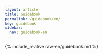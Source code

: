 ```yaml
---
layout: article
title: Guidebook
permalink: /guidebook/en/
key: guidebook
sidebar:
  nav: guidebook-en
---
```

{% include_relative raw-en/guidebook.md %}
